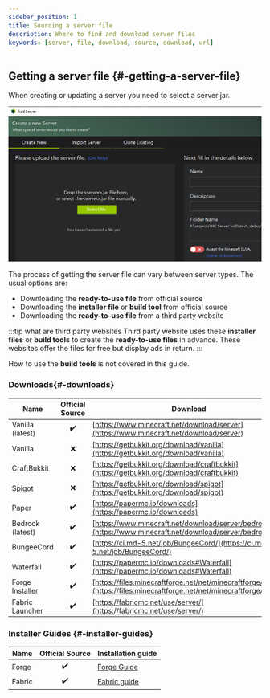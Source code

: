 ```yaml
---
sidebar_position: 1
title: Sourcing a server file
description: Where to find and download server files
keywords: [server, file, download, source, download, url]
---
```


## Getting a server file {#-getting-a-server-file}

When creating or updating a server you need to select a server jar.

![Upload file dialog on create server window](/img/docs/create-server/crreate_select_file_dialog.png)

The process of getting the server file can vary between server types. The usual options are:

* Downloading the **ready-to-use file** from official source
* Downloading the **installer file** or **build tool** from official source
* Downloading the **ready-to-use file** from a third party website

:::tip what are third party websites
Third party website uses these **installer files** or **build tools** to create the **ready-to-use files** in advance. These websites offer the files for free but display ads in return.
:::

How to use the **build tools** is not covered in this guide.

### Downloads{#-downloads}

|     Name              	| Official Source   | Download
|----------                 |:----------:       |----------
| Vanilla (latest) 	        |      ✔️           | [https://www.minecraft.net/download/server](https://www.minecraft.net/download/server)
| Vanilla       	        |      ❌           | [https://getbukkit.org/download/vanilla](https://getbukkit.org/download/vanilla)
| CraftBukkit           	|      ❌           | [https://getbukkit.org/download/craftbukkit](https://getbukkit.org/download/craftbukkit)
| Spigot                 	|      ❌           | [https://getbukkit.org/download/spigot](https://getbukkit.org/download/spigot)
| Paper                    	|      ✔️           | [https://papermc.io/downloads](https://papermc.io/downloads)
| Bedrock (latest) 	        |      ✔️           | [https://www.minecraft.net/download/server/bedrock](https://www.minecraft.net/download/server/bedrock)
| BungeeCord          	    |      ✔️           | [https://ci.md-5.net/job/BungeeCord/](https://ci.md-5.net/job/BungeeCord/)
| Waterfall          	    |      ✔️           | [https://papermc.io/downloads#Waterfall](https://papermc.io/downloads#Waterfall)
| Forge Installer  	        |      ✔️           | [https://files.minecraftforge.net/net/minecraftforge/forge/](https://files.minecraftforge.net/net/minecraftforge/forge/)
| Fabric Launcher          |      ✔️           | [https://fabricmc.net/use/server/](https://fabricmc.net/use/server/)

### Installer Guides {#-installer-guides}

| Name   	                | Official Source   | Installation guide
|----------                 |:----------:  	    |----------
| Forge                     |      ✔️           | [Forge Guide](Forge/create-forge-server)
| Fabric 	                |      ✔️          	| [Fabric guide](Fabric/create-fabric-server-manually)
